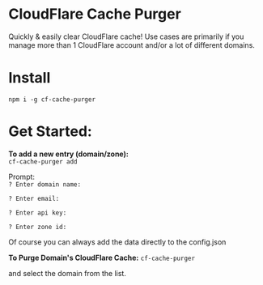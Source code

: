 CloudFlare Cache Purger
========================

Quickly & easily clear CloudFlare cache! Use cases are primarily if you manage more than 1 CloudFlare account and/or a lot of different domains.

Install
=========
`npm i -g cf-cache-purger`


Get Started:
=========
**To add a new entry (domain/zone):**    
`cf-cache-purger add`

Prompt:   
`? Enter domain name:` <DOMAIN NAME>

`? Enter email:` <CF ACCOUNT EMAIL>

`? Enter api key:` <CF API KEY>

`? Enter zone id:` <CF ZONE ID OF DOMAIN>

Of course you can always add the data directly to the config.json


**To Purge Domain's CloudFlare Cache:**
`cf-cache-purger`

and select the domain from the list.